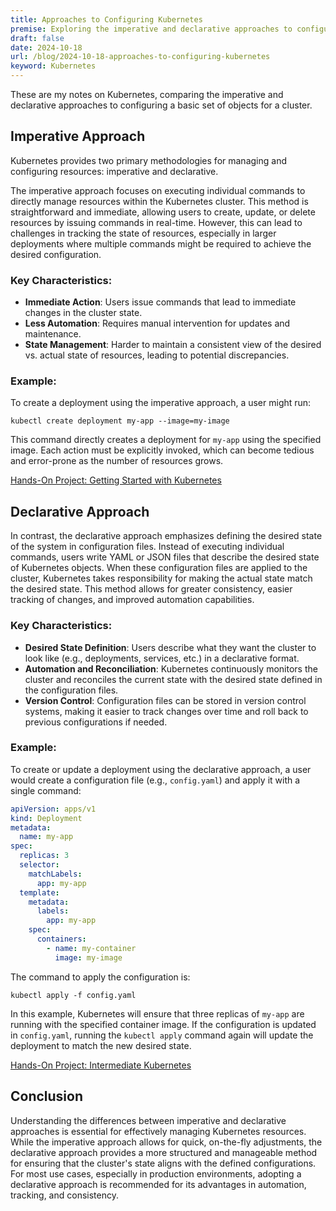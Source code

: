 ```yaml
---
title: Approaches to Configuring Kubernetes
premise: Exploring the imperative and declarative approaches to configuring k8s.
draft: false
date: 2024-10-18
url: /blog/2024-10-18-approaches-to-configuring-kubernetes
keyword: Kubernetes
---
```


These are my notes on Kubernetes, comparing the imperative and declarative approaches to configuring a basic set of objects for a cluster.

## Imperative Approach

Kubernetes provides two primary methodologies for managing and configuring resources: imperative and declarative.

The imperative approach focuses on executing individual commands to directly manage resources within the Kubernetes
cluster. This method is straightforward and immediate, allowing users to create, update, or delete resources by issuing
commands in real-time. However, this can lead to challenges in tracking the state of resources, especially in larger
deployments where multiple commands might be required to achieve the desired configuration.

### Key Characteristics:

- **Immediate Action**: Users issue commands that lead to immediate changes in the cluster state.
- **Less Automation**: Requires manual intervention for updates and maintenance.
- **State Management**: Harder to maintain a consistent view of the desired vs. actual state of resources, leading to
  potential discrepancies.

### Example:

To create a deployment using the imperative approach, a user might run:

```shell
kubectl create deployment my-app --image=my-image
```

This command directly creates a deployment for `my-app` using the specified image. Each action must be explicitly
invoked, which can become tedious and error-prone as the number of resources grows.

[Hands-On Project: Getting Started with Kubernetes](https://github.com/BadrChoubai/docker-kubernetes-course/blob/main/Kubernetes/projects/01-first-deployment/README.md)

## Declarative Approach

In contrast, the declarative approach emphasizes defining the desired state of the system in configuration files.
Instead of executing individual commands, users write YAML or JSON files that describe the desired state of Kubernetes
objects. When these configuration files are applied to the cluster, Kubernetes takes responsibility for making the
actual state match the desired state. This method allows for greater consistency, easier tracking of changes, and
improved automation capabilities.

### Key Characteristics:

- **Desired State Definition**: Users describe what they want the cluster to look like (e.g., deployments, services,
  etc.) in a declarative format.
- **Automation and Reconciliation**: Kubernetes continuously monitors the cluster and reconciles the current state with
  the desired state defined in the configuration files.
- **Version Control**: Configuration files can be stored in version control systems, making it easier to track changes
  over time and roll back to previous configurations if needed.

### Example:

To create or update a deployment using the declarative approach, a user would create a configuration file (e.g.,
`config.yaml`) and apply it with a single command:

```yaml
apiVersion: apps/v1
kind: Deployment
metadata:
  name: my-app
spec:
  replicas: 3
  selector:
    matchLabels:
      app: my-app
  template:
    metadata:
      labels:
        app: my-app
    spec:
      containers:
        - name: my-container
          image: my-image
```

The command to apply the configuration is:

```shell
kubectl apply -f config.yaml
```

In this example, Kubernetes will ensure that three replicas of `my-app` are running with the specified container image.
If the configuration is updated in `config.yaml`, running the `kubectl apply` command again will update the deployment
to match the new desired state.

[Hands-On Project: Intermediate Kubernetes](https://github.com/BadrChoubai/docker-kubernetes-course/blob/main/Kubernetes/projects/02-declarative-composition/README.md)

## Conclusion

Understanding the differences between imperative and declarative approaches is essential for effectively managing
Kubernetes resources. While the imperative approach allows for quick, on-the-fly adjustments, the declarative approach
provides a more structured and manageable method for ensuring that the cluster's state aligns with the defined
configurations. For most use cases, especially in production environments, adopting a declarative approach is
recommended for its advantages in automation, tracking, and consistency.
